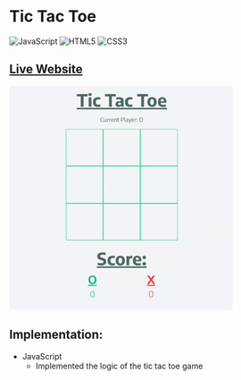# Tic Tac Toe

![JavaScript](https://img.shields.io/badge/-JavaScript-%23F7DF1C?style=flat-square&logo=javascript&logoColor=000000&labelColor=%23F7DF1C&color=%23FFCE5A)
![HTML5](https://img.shields.io/badge/-HTML5-%23E44D27?style=flat-square&logo=html5&logoColor=ffffff)
![CSS3](https://img.shields.io/badge/-CSS3-%231572B6?style=flat-square&logo=css3)

## [Live Website](https://ztjhz.github.io/TicTacToe/)

<img src="tictactoe.gif" alt="demo gif" width="400"/>


## Implementation:
- JavaScript
  - Implemented the logic of the tic tac toe game
